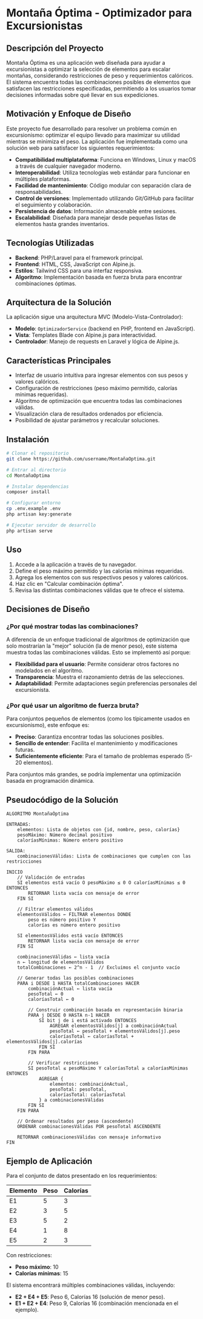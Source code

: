 # Montaña Óptima - Optimizador para Excursionistas

## Descripción del Proyecto
Montaña Óptima es una aplicación web diseñada para ayudar a excursionistas a optimizar la selección de elementos para escalar montañas, considerando restricciones de peso y requerimientos calóricos. El sistema encuentra todas las combinaciones posibles de elementos que satisfacen las restricciones especificadas, permitiendo a los usuarios tomar decisiones informadas sobre qué llevar en sus expediciones.

## Motivación y Enfoque de Diseño
Este proyecto fue desarrollado para resolver un problema común en excursionismo: optimizar el equipo llevado para maximizar su utilidad mientras se minimiza el peso. La aplicación fue implementada como una solución web para satisfacer los siguientes requerimientos:

- **Compatibilidad multiplataforma**: Funciona en Windows, Linux y macOS a través de cualquier navegador moderno.
- **Interoperabilidad**: Utiliza tecnologías web estándar para funcionar en múltiples plataformas.
- **Facilidad de mantenimiento**: Código modular con separación clara de responsabilidades.
- **Control de versiones**: Implementado utilizando Git/GitHub para facilitar el seguimiento y colaboración.
- **Persistencia de datos**: Información almacenable entre sesiones.
- **Escalabilidad**: Diseñada para manejar desde pequeñas listas de elementos hasta grandes inventarios.

## Tecnologías Utilizadas
- **Backend**: PHP/Laravel para el framework principal.
- **Frontend**: HTML, CSS, JavaScript con Alpine.js.
- **Estilos**: Tailwind CSS para una interfaz responsiva.
- **Algoritmo**: Implementación basada en fuerza bruta para encontrar combinaciones óptimas.

## Arquitectura de la Solución
La aplicación sigue una arquitectura MVC (Modelo-Vista-Controlador):

- **Modelo**: `OptimizadorService` (backend en PHP, frontend en JavaScript).
- **Vista**: Templates Blade con Alpine.js para interactividad.
- **Controlador**: Manejo de requests en Laravel y lógica de Alpine.js.

## Características Principales
- Interfaz de usuario intuitiva para ingresar elementos con sus pesos y valores calóricos.
- Configuración de restricciones (peso máximo permitido, calorías mínimas requeridas).
- Algoritmo de optimización que encuentra todas las combinaciones válidas.
- Visualización clara de resultados ordenados por eficiencia.
- Posibilidad de ajustar parámetros y recalcular soluciones.

## Instalación

```bash
# Clonar el repositorio
git clone https://github.com/username/MontañaOptima.git

# Entrar al directorio
cd MontañaOptima

# Instalar dependencias
composer install

# Configurar entorno
cp .env.example .env
php artisan key:generate

# Ejecutar servidor de desarrollo
php artisan serve
```

## Uso
1. Accede a la aplicación a través de tu navegador.
2. Define el peso máximo permitido y las calorías mínimas requeridas.
3. Agrega los elementos con sus respectivos pesos y valores calóricos.
4. Haz clic en "Calcular combinación óptima".
5. Revisa las distintas combinaciones válidas que te ofrece el sistema.

## Decisiones de Diseño

### ¿Por qué mostrar todas las combinaciones?
A diferencia de un enfoque tradicional de algoritmos de optimización que solo mostrarían la "mejor" solución (la de menor peso), este sistema muestra todas las combinaciones válidas. Esto se implementó así porque:
- **Flexibilidad para el usuario**: Permite considerar otros factores no modelados en el algoritmo.
- **Transparencia**: Muestra el razonamiento detrás de las selecciones.
- **Adaptabilidad**: Permite adaptaciones según preferencias personales del excursionista.

### ¿Por qué usar un algoritmo de fuerza bruta?
Para conjuntos pequeños de elementos (como los típicamente usados en excursionismo), este enfoque es:
- **Preciso**: Garantiza encontrar todas las soluciones posibles.
- **Sencillo de entender**: Facilita el mantenimiento y modificaciones futuras.
- **Suficientemente eficiente**: Para el tamaño de problemas esperado (5-20 elementos).

Para conjuntos más grandes, se podría implementar una optimización basada en programación dinámica.

## Pseudocódigo de la Solución

```plaintext
ALGORITMO MontañaÓptima

ENTRADAS:
    elementos: Lista de objetos con {id, nombre, peso, calorías}
    pesoMáximo: Número decimal positivo
    caloríasMínimas: Número entero positivo

SALIDA:
    combinacionesVálidas: Lista de combinaciones que cumplen con las restricciones

INICIO
    // Validación de entradas
    SI elementos está vacío O pesoMáximo ≤ 0 O caloríasMínimas ≤ 0 ENTONCES
        RETORNAR lista vacía con mensaje de error
    FIN SI

    // Filtrar elementos válidos
    elementosVálidos ← FILTRAR elementos DONDE
        peso es número positivo Y
        calorías es número entero positivo

    SI elementosVálidos está vacío ENTONCES
        RETORNAR lista vacía con mensaje de error
    FIN SI

    combinacionesVálidas ← lista vacía
    n ← longitud de elementosVálidos
    totalCombinaciones ← 2^n - 1  // Excluimos el conjunto vacío

    // Generar todas las posibles combinaciones
    PARA i DESDE 1 HASTA totalCombinaciones HACER
        combinaciónActual ← lista vacía
        pesoTotal ← 0
        caloríasTotal ← 0

        // Construir combinación basada en representación binaria
        PARA j DESDE 0 HASTA n-1 HACER
            SI bit j de i está activado ENTONCES
                AGREGAR elementosVálidos[j] a combinaciónActual
                pesoTotal ← pesoTotal + elementosVálidos[j].peso
                caloríasTotal ← caloríasTotal + elementosVálidos[j].calorías
            FIN SI
        FIN PARA

        // Verificar restricciones
        SI pesoTotal ≤ pesoMáximo Y caloríasTotal ≥ caloríasMínimas ENTONCES
            AGREGAR {
                elementos: combinaciónActual,
                pesoTotal: pesoTotal,
                caloríasTotal: caloríasTotal
            } a combinacionesVálidas
        FIN SI
    FIN PARA

    // Ordenar resultados por peso (ascendente)
    ORDENAR combinacionesVálidas POR pesoTotal ASCENDENTE

    RETORNAR combinacionesVálidas con mensaje informativo
FIN
```

## Ejemplo de Aplicación
Para el conjunto de datos presentado en los requerimientos:

| Elemento | Peso | Calorías |
|----------|------|----------|
| E1       | 5    | 3        |
| E2       | 3    | 5        |
| E3       | 5    | 2        |
| E4       | 1    | 8        |
| E5       | 2    | 3        |

Con restricciones:
- **Peso máximo**: 10
- **Calorías mínimas**: 15

El sistema encontrará múltiples combinaciones válidas, incluyendo:
- **E2 + E4 + E5**: Peso 6, Calorías 16 (solución de menor peso).
- **E1 + E2 + E4**: Peso 9, Calorías 16 (combinación mencionada en el ejemplo).

